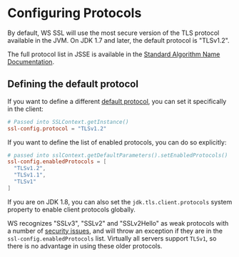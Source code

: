 # Configuring Protocols

By default, WS SSL will use the most secure version of the TLS protocol
available in the JVM.  On JDK 1.7 and later, the default protocol is "TLSv1.2".
 
The full protocol list in JSSE is available in the [Standard Algorithm Name Documentation](https://docs.oracle.com/javase/8/docs/technotes/guides/security/StandardNames.html#jssenames).

## Defining the default protocol

If you want to define a different [default protocol](https://docs.oracle.com/javase/8/docs/api/javax/net/ssl/SSLContext.html#getInstance-java.lang.String-),
you can set it specifically in the client:

```conf
# Passed into SSLContext.getInstance()
ssl-config.protocol = "TLSv1.2"
```

If you want to define the list of enabled protocols, you can do so
explicitly:

```conf
# passed into sslContext.getDefaultParameters().setEnabledProtocols()
ssl-config.enabledProtocols = [
  "TLSv1.2",
  "TLSv1.1",
  "TLSv1"
]
```

If you are on JDK 1.8, you can also set the `jdk.tls.client.protocols`
system property to enable client protocols globally.

WS recognizes "SSLv3", "SSLv2" and "SSLv2Hello" as weak protocols with a
number of [security issues](https://www.schneier.com/paper-ssl.pdf),
and will throw an exception if they are in the
`ssl-config.enabledProtocols` list. Virtually all servers support
`TLSv1`, so there is no advantage in using these older protocols.
